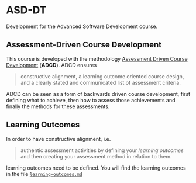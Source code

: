 # ASD-DT
Development for the Advanced Software Development course.

## Assessment-Driven Course Development
This course is developed with the methodology 
[Assessment Driven Course Development][adcd] (**ADCD**). ADCD ensures

> constructive alignment, a learning outcome oriented course design, and a clearly stated and communicated list of assessment criteria.

ADCD can be seen as a form of backwards driven course development, first defining what to achieve, then how to assess those achievements and finally the methods for these assessments.

## Learning Outcomes
In order to have constructive alignment, i.e. 

> authentic assessment activities by defining your *learning outcomes* and then creating your assessment method in relation to them.

learning outcomes need to be defined. You will find the learning outcomes in the file [`learning-outcomes.md`][learning-outcomes]

[adcd]: https://dl.acm.org/citation.cfm?id=2855353
[learning-outcomes]: https://github.com/HANUniversityofappliedsciences/ASD-DT/blob/master/learning-outcomes.md
